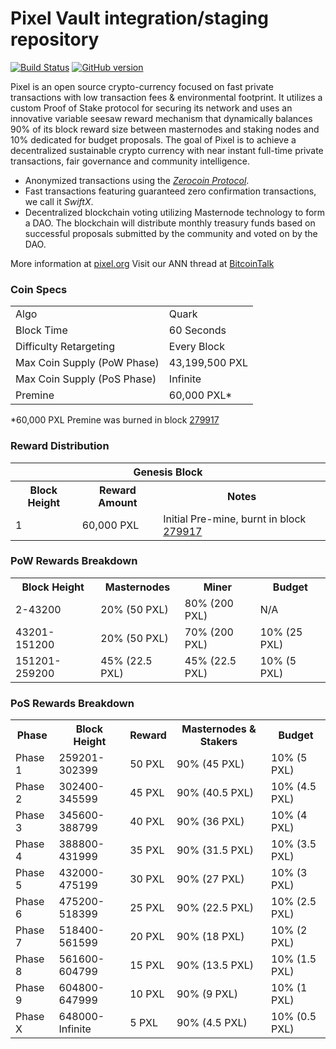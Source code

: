 Pixel Vault integration/staging repository
=====================================

[![Build Status](https://travis-ci.org/Pixel-Project/Pixel.svg?branch=master)](https://travis-ci.org/Pixel-Project/Pixel) [![GitHub version](https://badge.fury.io/gh/Pixel-Project%2FPixel.svg)](https://badge.fury.io/gh/Pixel-Project%2FPixel)

Pixel is an open source crypto-currency focused on fast private transactions with low transaction fees & environmental footprint.  It utilizes a custom Proof of Stake protocol for securing its network and uses an innovative variable seesaw reward mechanism that dynamically balances 90% of its block reward size between masternodes and staking nodes and 10% dedicated for budget proposals. The goal of Pixel is to achieve a decentralized sustainable crypto currency with near instant full-time private transactions, fair governance and community intelligence.
- Anonymized transactions using the [_Zerocoin Protocol_](http://www.pixel.org/zpxl).
- Fast transactions featuring guaranteed zero confirmation transactions, we call it _SwiftX_.
- Decentralized blockchain voting utilizing Masternode technology to form a DAO. The blockchain will distribute monthly treasury funds based on successful proposals submitted by the community and voted on by the DAO.

More information at [pixel.org](http://www.pixel.org) Visit our ANN thread at [BitcoinTalk](http://www.bitcointalk.org/index.php?topic=1262920)

### Coin Specs
<table>
<tr><td>Algo</td><td>Quark</td></tr>
<tr><td>Block Time</td><td>60 Seconds</td></tr>
<tr><td>Difficulty Retargeting</td><td>Every Block</td></tr>
<tr><td>Max Coin Supply (PoW Phase)</td><td>43,199,500 PXL</td></tr>
<tr><td>Max Coin Supply (PoS Phase)</td><td>Infinite</td></tr>
<tr><td>Premine</td><td>60,000 PXL*</td></tr>
</table>

*60,000 PXL Premine was burned in block [279917](http://www.presstab.pw/phpexplorer/Pixel/block.php?blockhash=206d9cfe859798a0b0898ab00d7300be94de0f5469bb446cecb41c3e173a57e0)

### Reward Distribution

<table>
<th colspan=4>Genesis Block</th>
<tr><th>Block Height</th><th>Reward Amount</th><th>Notes</th></tr>
<tr><td>1</td><td>60,000 PXL</td><td>Initial Pre-mine, burnt in block <a href="http://www.presstab.pw/phpexplorer/Pixel/block.php?blockhash=206d9cfe859798a0b0898ab00d7300be94de0f5469bb446cecb41c3e173a57e0">279917</a></td></tr>
</table>

### PoW Rewards Breakdown

<table>
<th>Block Height</th><th>Masternodes</th><th>Miner</th><th>Budget</th>
<tr><td>2-43200</td><td>20% (50 PXL)</td><td>80% (200 PXL)</td><td>N/A</td></tr>
<tr><td>43201-151200</td><td>20% (50 PXL)</td><td>70% (200 PXL)</td><td>10% (25 PXL)</td></tr>
<tr><td>151201-259200</td><td>45% (22.5 PXL)</td><td>45% (22.5 PXL)</td><td>10% (5 PXL)</td></tr>
</table>

### PoS Rewards Breakdown

<table>
<th>Phase</th><th>Block Height</th><th>Reward</th><th>Masternodes & Stakers</th><th>Budget</th>
<tr><td>Phase 1</td><td>259201-302399</td><td>50 PXL</td><td>90% (45 PXL)</td><td>10% (5 PXL)</td></tr>
<tr><td>Phase 2</td><td>302400-345599</td><td>45 PXL</td><td>90% (40.5 PXL)</td><td>10% (4.5 PXL)</td></tr>
<tr><td>Phase 3</td><td>345600-388799</td><td>40 PXL</td><td>90% (36 PXL)</td><td>10% (4 PXL)</td></tr>
<tr><td>Phase 4</td><td>388800-431999</td><td>35 PXL</td><td>90% (31.5 PXL)</td><td>10% (3.5 PXL)</td></tr>
<tr><td>Phase 5</td><td>432000-475199</td><td>30 PXL</td><td>90% (27 PXL)</td><td>10% (3 PXL)</td></tr>
<tr><td>Phase 6</td><td>475200-518399</td><td>25 PXL</td><td>90% (22.5 PXL)</td><td>10% (2.5 PXL)</td></tr>
<tr><td>Phase 7</td><td>518400-561599</td><td>20 PXL</td><td>90% (18 PXL)</td><td>10% (2 PXL)</td></tr>
<tr><td>Phase 8</td><td>561600-604799</td><td>15 PXL</td><td>90% (13.5 PXL)</td><td>10% (1.5 PXL)</td></tr>
<tr><td>Phase 9</td><td>604800-647999</td><td>10 PXL</td><td>90% (9 PXL)</td><td>10% (1 PXL)</td></tr>
<tr><td>Phase X</td><td>648000-Infinite</td><td>5 PXL</td><td>90% (4.5 PXL)</td><td>10% (0.5 PXL)</td></tr>
</table>
